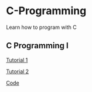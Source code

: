 # C-Programming
Learn how to program with C
## C Programming I

[Tutorial 1](https://open.substack.com/pub/erenerd/p/c-programming-i?r=4qg5iv&utm_campaign=post&utm_medium=web&showWelcomeOnShare=true)

[Tutorial 2](https://nas.io/portal/products/6734f13cdba02f35119b0d81)

[Code](https://github.com/ErenErdogan46/C-Programming/blob/main/Lesson%20I.c)
